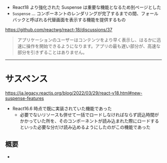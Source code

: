 * React18 より強化された Suspense は重要な機能となるため別ページとした
* `Suspense` ... コンポーネントのレンダリングが完了するまでの間、フォールバックと呼ばれる代替画面を表示する機能を提供するもの

https://github.com/reactwg/react-18/discussions/37
> アプリケーションのユーザーはコンテンツをより早く表示し、はるかに迅速に操作を開始できるようになります。アプリの最も遅い部分が、高速な部分を引きずることはありません。

---
# サスペンス
https://ja.legacy.reactjs.org/blog/2022/03/29/react-v18.html#new-suspense-features
* React16.6 時点で既に実装されていた機能であった
  * 必要でないリソースも併せて一括でロードしなければならず読込時間がかかっていた所を、そのコンポーネントが読み込まれた際にロードするといった必要な分だけ読み込めるようにしたのがこの機能であった

## 概要
* 
